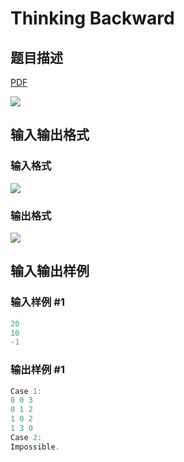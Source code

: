 # Thinking Backward

## 题目描述

[problemUrl]: https://uva.onlinejudge.org/index.php?option=com_onlinejudge&Itemid=8&category=18&page=show_problem&problem=1564

[PDF](https://uva.onlinejudge.org/external/106/p10623.pdf)

![](https://cdn.luogu.com.cn/upload/vjudge_pic/UVA10623/d35967297a31eccc75d04bef7a41b4ea27aa9d80.png)

## 输入输出格式

### 输入格式

![](https://cdn.luogu.com.cn/upload/vjudge_pic/UVA10623/24912ec0f4c297755414de4ce19eedaf9b73fc11.png)

### 输出格式

![](https://cdn.luogu.com.cn/upload/vjudge_pic/UVA10623/b6d5aa7494010e42d8102aca213c61240cfb7417.png)

## 输入输出样例

### 输入样例 #1

```cpp
20
10
-1
```


### 输出样例 #1

```cpp
Case 1:
0 0 3
0 1 2
1 0 2
1 3 0
Case 2:
Impossible.
```


